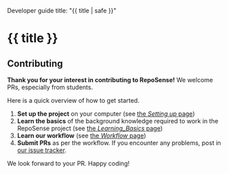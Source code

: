 <variable name="title">Developer guide</variable>
<frontmatter>
  title: "{{ title | safe }}"
</frontmatter>

<h1 class="display-3"><md>{{ title }}</md></h1>

## Contributing
<div class="lead">

**Thank you for your interest in contributing to RepoSense!** We welcome PRs, especially from students.
</div>


Here is a quick overview of how to get started.

1. **Set up the project** on your computer (see [the _Setting up_ page](settingUp.html))
1. **Learn the basics** of the background knowledge required to work in the RepoSense project (see [the _Learning_Basics_ page](learningBasics.html))
1. **Learn our workflow** (see [the _Workflow_ page](workflow.html))
1. **Submit PRs** as per the workflow. If you encounter any problems, post in [our issue tracker](https://github.com/reposense/RepoSense/issues).

We look forward to your PR. Happy coding!
